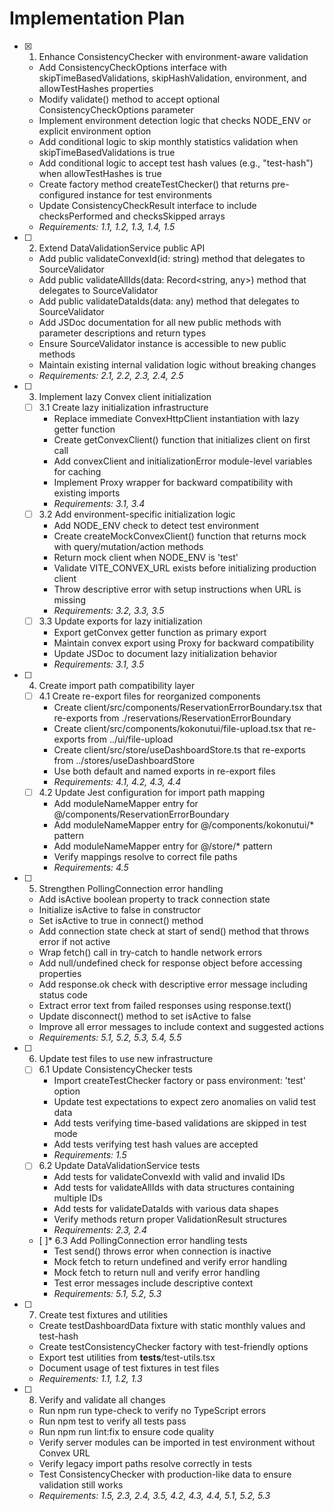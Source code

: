 # Implementation Plan

- [x] 1. Enhance ConsistencyChecker with environment-aware validation
  - Add ConsistencyCheckOptions interface with skipTimeBasedValidations, skipHashValidation, environment, and allowTestHashes properties
  - Modify validate() method to accept optional ConsistencyCheckOptions parameter
  - Implement environment detection logic that checks NODE_ENV or explicit environment option
  - Add conditional logic to skip monthly statistics validation when skipTimeBasedValidations is true
  - Add conditional logic to accept test hash values (e.g., "test-hash") when allowTestHashes is true
  - Create factory method createTestChecker() that returns pre-configured instance for test environments
  - Update ConsistencyCheckResult interface to include checksPerformed and checksSkipped arrays
  - _Requirements: 1.1, 1.2, 1.3, 1.4, 1.5_

- [ ] 2. Extend DataValidationService public API
  - Add public validateConvexId(id: string) method that delegates to SourceValidator
  - Add public validateAllIds(data: Record<string, any>) method that delegates to SourceValidator
  - Add public validateDataIds(data: any) method that delegates to SourceValidator
  - Add JSDoc documentation for all new public methods with parameter descriptions and return types
  - Ensure SourceValidator instance is accessible to new public methods
  - Maintain existing internal validation logic without breaking changes
  - _Requirements: 2.1, 2.2, 2.3, 2.4, 2.5_

- [ ] 3. Implement lazy Convex client initialization
  - [ ] 3.1 Create lazy initialization infrastructure
    - Replace immediate ConvexHttpClient instantiation with lazy getter function
    - Create getConvexClient() function that initializes client on first call
    - Add convexClient and initializationError module-level variables for caching
    - Implement Proxy wrapper for backward compatibility with existing imports
    - _Requirements: 3.1, 3.4_
  - [ ] 3.2 Add environment-specific initialization logic
    - Add NODE_ENV check to detect test environment
    - Create createMockConvexClient() function that returns mock with query/mutation/action methods
    - Return mock client when NODE_ENV is 'test'
    - Validate VITE_CONVEX_URL exists before initializing production client
    - Throw descriptive error with setup instructions when URL is missing
    - _Requirements: 3.2, 3.3, 3.5_
  - [ ] 3.3 Update exports for lazy initialization
    - Export getConvex getter function as primary export
    - Maintain convex export using Proxy for backward compatibility
    - Update JSDoc to document lazy initialization behavior
    - _Requirements: 3.1, 3.5_

- [ ] 4. Create import path compatibility layer
  - [ ] 4.1 Create re-export files for reorganized components
    - Create client/src/components/ReservationErrorBoundary.tsx that re-exports from ./reservations/ReservationErrorBoundary
    - Create client/src/components/kokonutui/file-upload.tsx that re-exports from ../ui/file-upload
    - Create client/src/store/useDashboardStore.ts that re-exports from ../stores/useDashboardStore
    - Use both default and named exports in re-export files
    - _Requirements: 4.1, 4.2, 4.3, 4.4_
  - [ ] 4.2 Update Jest configuration for import path mapping
    - Add moduleNameMapper entry for @/components/ReservationErrorBoundary
    - Add moduleNameMapper entry for @/components/kokonutui/\* pattern
    - Add moduleNameMapper entry for @/store/\* pattern
    - Verify mappings resolve to correct file paths
    - _Requirements: 4.5_

- [ ] 5. Strengthen PollingConnection error handling
  - Add isActive boolean property to track connection state
  - Initialize isActive to false in constructor
  - Set isActive to true in connect() method
  - Add connection state check at start of send() method that throws error if not active
  - Wrap fetch() call in try-catch to handle network errors
  - Add null/undefined check for response object before accessing properties
  - Add response.ok check with descriptive error message including status code
  - Extract error text from failed responses using response.text()
  - Update disconnect() method to set isActive to false
  - Improve all error messages to include context and suggested actions
  - _Requirements: 5.1, 5.2, 5.3, 5.4, 5.5_

- [ ] 6. Update test files to use new infrastructure
  - [ ] 6.1 Update ConsistencyChecker tests
    - Import createTestChecker factory or pass environment: 'test' option
    - Update test expectations to expect zero anomalies on valid test data
    - Add tests verifying time-based validations are skipped in test mode
    - Add tests verifying test hash values are accepted
    - _Requirements: 1.5_
  - [ ] 6.2 Update DataValidationService tests
    - Add tests for validateConvexId with valid and invalid IDs
    - Add tests for validateAllIds with data structures containing multiple IDs
    - Add tests for validateDataIds with various data shapes
    - Verify methods return proper ValidationResult structures
    - _Requirements: 2.3, 2.4_
  - [ ]\* 6.3 Add PollingConnection error handling tests
    - Test send() throws error when connection is inactive
    - Mock fetch to return undefined and verify error handling
    - Mock fetch to return null and verify error handling
    - Test error messages include descriptive context
    - _Requirements: 5.1, 5.2, 5.3_

- [ ] 7. Create test fixtures and utilities
  - Create testDashboardData fixture with static monthly values and test-hash
  - Create testConsistencyChecker factory with test-friendly options
  - Export test utilities from **tests**/test-utils.tsx
  - Document usage of test fixtures in test files
  - _Requirements: 1.1, 1.2, 1.3_

- [ ] 8. Verify and validate all changes
  - Run npm run type-check to verify no TypeScript errors
  - Run npm test to verify all tests pass
  - Run npm run lint:fix to ensure code quality
  - Verify server modules can be imported in test environment without Convex URL
  - Verify legacy import paths resolve correctly in tests
  - Test ConsistencyChecker with production-like data to ensure validation still works
  - _Requirements: 1.5, 2.3, 2.4, 3.5, 4.2, 4.3, 4.4, 5.1, 5.2, 5.3_
